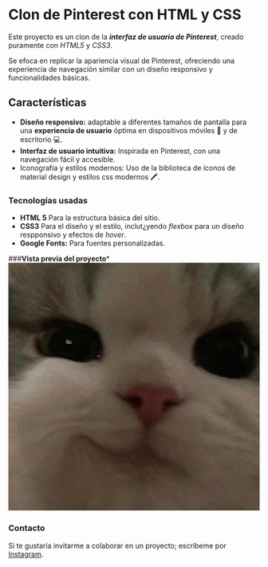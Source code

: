 # Clon de Pinterest con HTML y CSS
Este proyecto es un clon de la ***interfaz de usuario de Pinterest***, creado puramente con *HTML5* y *CSS3*. 

Se efoca en replicar la apariencia visual de Pinterest, ofreciendo una experiencia de navegación similar con un diseño responsivo y funcionalidades básicas.

## Características

* **Diseño responsivo:** adaptable a diferentes tamaños de pantalla para una **experiencia de usuario** óptima en dispositivos móviles :iphone: y de escritorio :computer:.
* **Interfaz de usuario intuitiva:** Inspirada en Pinterest, con una navegación fácil y accesible.
* Iconografía y estilos modernos: Uso de la biblioteca de íconos de material design y estilos css modernos 🖍️.

### Tecnologías usadas
 + **HTML 5** Para la estructura básica del sitio.
 + **CSS3** Para el diseño y el estilo, inclut¿yendo _flexbox_ para un diseño respponsivo y efectos de _hover_.
 + **Google Fonts:** Para fuentes personalizadas.

###**Vista previa del proyecto***
![Demo](imagenes/i1.jpg)

### Contacto
Si te gustaría invitarme a colaborar en un proyecto; escríbeme por [Instagram](https://www.instagram.com/cep_0131/).
   
